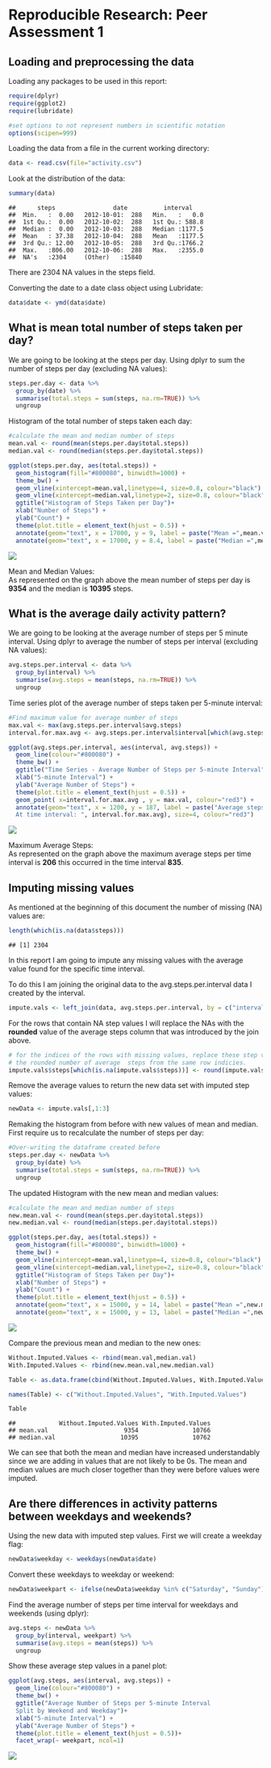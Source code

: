 # Reproducible Research: Peer Assessment 1


## Loading and preprocessing the data

Loading any packages to be used in this report:

```r
require(dplyr)
require(ggplot2)
require(lubridate)

#set options to not represent numbers in scientific notation 
options(scipen=999)
```
  
Loading the data from a file in the current working directory:  

```r
data <- read.csv(file="activity.csv")
```
  
Look at the distribution of the data:

```r
summary(data)
```

```
##      steps                date          interval     
##  Min.   :  0.00   2012-10-01:  288   Min.   :   0.0  
##  1st Qu.:  0.00   2012-10-02:  288   1st Qu.: 588.8  
##  Median :  0.00   2012-10-03:  288   Median :1177.5  
##  Mean   : 37.38   2012-10-04:  288   Mean   :1177.5  
##  3rd Qu.: 12.00   2012-10-05:  288   3rd Qu.:1766.2  
##  Max.   :806.00   2012-10-06:  288   Max.   :2355.0  
##  NA's   :2304     (Other)   :15840
```
  
There are 2304 NA values in the steps field.
  
Converting the date to a date class object using Lubridate:

```r
data$date <- ymd(data$date)
```



## What is mean total number of steps taken per day?
  
We are going to be looking at the steps per day. Using dplyr to sum the number of steps per day (excluding NA values):

```r
steps.per.day <- data %>%
  group_by(date) %>%
  summarise(total.steps = sum(steps, na.rm=TRUE)) %>%
  ungroup
```

  
Histogram of the total number of steps taken each day:

```r
#calculate the mean and median number of steps 
mean.val <- round(mean(steps.per.day$total.steps))
median.val <- round(median(steps.per.day$total.steps))

ggplot(steps.per.day, aes(total.steps)) + 
  geom_histogram(fill="#800080", binwidth=1000) + 
  theme_bw() + 
  geom_vline(xintercept=mean.val,linetype=4, size=0.8, colour="black") +
  geom_vline(xintercept=median.val,linetype=2, size=0.8, colour="black") +
  ggtitle("Histogram of Steps Taken per Day")+
  xlab("Number of Steps") +
  ylab("Count") +
  theme(plot.title = element_text(hjust = 0.5)) +
  annotate(geom="text", x = 17000, y = 9, label = paste("Mean =",mean.val), size=4)+
  annotate(geom="text", x = 17000, y = 8.4, label = paste("Median =",median.val), size=4)
```

![](PA1_template_files/figure-html/unnamed-chunk-6-1.png)<!-- -->
  
Mean and Median Values:    
As represented on the graph above the mean number of steps per day is **9354** and the median is **10395** steps.
    
    
      
## What is the average daily activity pattern?
  
We are going to be looking at the average number of steps per 5 minute interval. Using dplyr to average the number of steps per interval (excluding NA values): 



```r
avg.steps.per.interval <- data %>%
  group_by(interval) %>%
  summarise(avg.steps = mean(steps, na.rm=TRUE)) %>%
  ungroup
```



Time series plot of the average number of steps taken per 5-minute interval:

```r
#Find maximum value for average number of steps 
max.val <- max(avg.steps.per.interval$avg.steps)
interval.for.max.avg <- avg.steps.per.interval$interval[which(avg.steps.per.interval$avg.steps==max.val)]

ggplot(avg.steps.per.interval, aes(interval, avg.steps)) + 
  geom_line(colour="#800080") + 
  theme_bw() + 
  ggtitle("Time Series - Average Number of Steps per 5-minute Interval")+
  xlab("5-minute Interval") +
  ylab("Average Number of Steps") +
  theme(plot.title = element_text(hjust = 0.5)) +
  geom_point( x=interval.for.max.avg , y = max.val, colour="red3") +
  annotate(geom="text", x = 1200, y = 187, label = paste("Average steps: ", round(max.val), "
  At time interval: ", interval.for.max.avg), size=4, colour="red3")
```

![](PA1_template_files/figure-html/unnamed-chunk-8-1.png)<!-- -->

Maximum Average Steps:    
As represented on the graph above the maximum average steps per time interval is  **206** this occurred in the time interval **835**.

## Imputing missing values

As mentioned at the beginning of this document the number of missing (NA) values are:

```r
length(which(is.na(data$steps)))
```

```
## [1] 2304
```


In this report I am going to impute any missing values with the average value found for the specific time interval. 

To do this I am joining the original data to the avg.steps.per.interval data I created by the interval.   

```r
impute.vals <- left_join(data, avg.steps.per.interval, by = c("interval"="interval"))
```
  
For the rows that contain NA step values I will replace the NAs with the **rounded** value of the average steps column that was introduced by the join above.   


```r
# for the indices of the rows with missing values, replace these step values with 
# the rounded number of average  steps from the same row indicies. 
impute.vals$steps[which(is.na(impute.vals$steps))] <- round(impute.vals$avg.steps[which(is.na(impute.vals$steps))])
```

Remove the average values to return the new data set with imputed step values:


```r
newData <- impute.vals[,1:3]
```

Remaking the histogram from before with new values of mean and median. First require us to recalculate the number of steps per day:

```r
#Over-writing the dataframe created before
steps.per.day <- newData %>%
  group_by(date) %>%
  summarise(total.steps = sum(steps, na.rm=TRUE)) %>%
  ungroup
```

The updated Histogram with the new mean and median values:

```r
#calculate the mean and median number of steps 
new.mean.val <- round(mean(steps.per.day$total.steps))
new.median.val <- round(median(steps.per.day$total.steps))

ggplot(steps.per.day, aes(total.steps)) + 
  geom_histogram(fill="#800080", binwidth=1000) + 
  theme_bw() + 
  geom_vline(xintercept=mean.val,linetype=4, size=0.8, colour="black") +
  geom_vline(xintercept=median.val,linetype=2, size=0.8, colour="black") +
  ggtitle("Histogram of Steps Taken per Day")+
  xlab("Number of Steps") +
  ylab("Count") +
  theme(plot.title = element_text(hjust = 0.5)) +
  annotate(geom="text", x = 15000, y = 14, label = paste("Mean =",new.mean.val), size=4)+
  annotate(geom="text", x = 15000, y = 13, label = paste("Median =",new.median.val), size=4)
```

![](PA1_template_files/figure-html/unnamed-chunk-14-1.png)<!-- -->


Compare the previous mean and median to the new ones: 

```r
Without.Imputed.Values <- rbind(mean.val,median.val)
With.Imputed.Values <- rbind(new.mean.val,new.median.val)

Table <- as.data.frame(cbind(Without.Imputed.Values, With.Imputed.Values))

names(Table) <- c("Without.Imputed.Values", "With.Imputed.Values")

Table
```

```
##            Without.Imputed.Values With.Imputed.Values
## mean.val                     9354               10766
## median.val                  10395               10762
```

  
We can see that both the mean and median have increased understandably since we are adding in values that are not likely to be 0s. The mean and median values are much closer together than they were before values were imputed. 



## Are there differences in activity patterns between weekdays and weekends?


Using the new data with imputed step values. First we will create a weekday flag:


```r
newData$weekday <- weekdays(newData$date)
```

Convert these weekdays to weekday or weekend:

```r
newData$weekpart <- ifelse(newData$weekday %in% c("Saturday", "Sunday"), "weekend", "weekday")
```

Find the average number of steps per time interval for weekdays and weekends (using dplyr):

```r
avg.steps <- newData %>%
  group_by(interval, weekpart) %>%
  summarise(avg.steps = mean(steps)) %>%
  ungroup
```


Show these average step values in a panel plot:

```r
ggplot(avg.steps, aes(interval, avg.steps)) + 
  geom_line(colour="#800080") + 
  theme_bw() + 
  ggtitle("Average Number of Steps per 5-minute Interval
  Split by Weekend and Weekday")+
  xlab("5-minute Interval") +
  ylab("Average Number of Steps") +
  theme(plot.title = element_text(hjust = 0.5))+
  facet_wrap(~ weekpart, ncol=1)
```

![](PA1_template_files/figure-html/unnamed-chunk-19-1.png)<!-- -->


